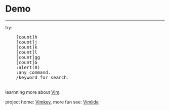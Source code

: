 # Demo

---

<style type="text/css" media="screen">
  html,body{width:100%; height:100%;}
  #ct{position:fixed; bottom:0; right:1em;}
  #searchBox, #commandBox{position:fixed; bottom:0; left:5px; display:none; z-index:10000;}
</style>

<div id="ct"></div>
<div id="searchBox">
    /<input type="search" id="key" />
</div>
<div id="commandBox">
    :<input type="text" id="command" />
</div>
<div style="width:160%; height:300%;">
    <p>try:<p>
    <pre>
    [count]h
    [count]j
    [count]k
    [count]l
    [count]gg
    [count]G
    :alert(0)
    :any command.
    /keyword for search.
    </pre>
    <p>learnning more about <a href="http://www.vim.org/">Vim</a>.</p>
    <p>project home: <a href="https://github.com/hotoo/vimkey">Vimkey</a>,
    more fun see: <a href="https://github.com/hotoo/Vimlide">Vimlide</a></p>
</div>

````javascript
function $(id){return document.getElementById(id);}
function event_pause(evt){
  if (evt.stopPropagation) {
    evt.stopPropagation();
  } else {
    evt.cancelBubble = true;
  }
}
function event_stop(evt){
  if(evt.stopPropagation){
    evt.stopPropagation();
    evt.preventDefault();
  }else{
    evt.cancelBubble = true;
    evt.returnValue = false;
  }
}

var LINE_HEIGHT = 100;
var Vimkey = require('vimkey');
var searchBox = $("searchBox");
var searchIpt = $("key");

var normal = new Vimkey(document, {
  countable: true,
});
normal.counter = function(c){document.getElementById("ct").innerHTML = c;}
normal.map("j", function(evt, count){
  event_stop(evt);
  window.scrollBy(0, LINE_HEIGHT * (count || 1));
});

normal.map("k", function(evt, c){
  event_stop(evt);
  window.scrollBy(0, -(LINE_HEIGHT * (c || 1)));
});
normal.map("h", function(evt, c){
  event_stop(evt);
  window.scrollBy(-(LINE_HEIGHT * (c || 1)), 0);
});
normal.map("l", function(evt, c){
  event_stop(evt);
  window.scrollBy(LINE_HEIGHT * (c || 1), 0);
});
normal.map("gg", function(evt, c){
  event_stop(evt);
  window.scrollTo(0, (c - 1) * LINE_HEIGHT);
});
normal.map("G", function(evt, c){
  event_stop(evt);
  window.scrollTo(0, c||9999999);
});
normal.map("/", function(evt, c){
  event_stop(evt);
  searchBox.style.display = "block"; searchIpt.focus();
});
normal.map(":", function(evt, c){
  event_stop(evt);
  commandBox.style.display = "block"; commandIpt.focus();
});

function clearSearch(){
  searchIpt.value = "";
  searchIpt.blur();
  searchBox.style.display = "none";
}
var search = new Vimkey(searchIpt, {
  countable: false,
});
search.map("<CR>", function(){
  // TODO: search.
  clearSearch();
});
search.map("<Esc>", clearSearch, true);
search.map("<BS>", function(evt, c){
  if(searchIpt.value=="") {
    event_stop(evt);
    clearSearch();
  } else {
    event_pause(evt);
  }
});


function clearCommand(){
  commandIpt.value = "";
  commandIpt.blur();
  commandBox.style.display = "none";
}
var commandIpt = $("command");
var commandBox = $("commandBox");
var command = new Vimkey(commandIpt, {
  countable: false,
});
command.map("<CR>", function(){
  try {
    window.eval(commandIpt.value);
  } catch(ex) {
    alert("Command not supports.");
  }
  clearCommand();
});
command.map("<Esc>", clearCommand, true);
command.map("<BS>", function(evt, c){
  if(commandIpt.value=="") {
    event_stop(evt);
    clearCommand();
  } else {
    event_pause(evt);
  }
});
````
